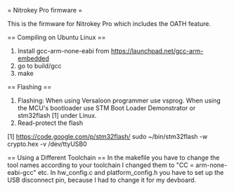 = Nitrokey Pro firmware =

This is the firmware for Nitrokey Pro which includes the OATH feature.

== Compiling on Ubuntu Linux ==
1) Install gcc-arm-none-eabi from https://launchpad.net/gcc-arm-embedded
2) go to build/gcc
3) make

== Flashing ==
1) Flashing: When using Versaloon programmer use vsprog. When using the MCU's bootloader use STM Boot Loader Demonstrator or stm32flash [1] under Linux.
2) Read-protect the flash

[1] https://code.google.com/p/stm32flash/
    sudo ~/bin/stm32flash -w crypto.hex -v /dev/ttyUSB0

== Using a Different Toolchain ==
In the makefile you have to change the tool names according to your toolchain
I changed them to "CC = arm-none-eabi-gcc" etc.
In hw_config.c and platform_config.h you have to set up the USB
disconnect pin, because I had to change it for my devboard.


